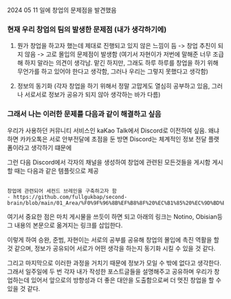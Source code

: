 2024 05 11 일에 창업의 문제점을 발견했음

### 현재 우리 창업의 팀의 발생한 문제점  (내가 생각하기에)

1. 뭔가 창업을 하고자 했는데 제대로 진행되고 있지 않은 느낌이 듬 -> 창업 추친이 되지 않음 -> 고로 몰입의 문제점이 발생함 
(여기서 자현이가 저번에 말해준 너무 조급해 하지 말라는 의견이 생각남. 맡긴 하지만, 그래도 하루 하루를 창업을 하기 위해 무언가를 하고 있어야 한다고 생각함, 그러나 우리는 그렇지 못했다고 생각함)


2. 정보의 동기화 (각자 창업을 하기 위해서 정말 고맙게도 열심히 공부하고 있음, 그러나 서로서로 정보가 공유가 되지 않아 생각하는 바가 다름)

### 그래서 나는 이러한 문제를 다음과 같이 해결하고 싶음
우리가 사용하던 커뮤니티 서비스인 kaKao Talk에서 Discord로 이전하여 싶음. 왜냐하면 카카오톡은 서로 안부전달에 초점을 둔 방면 Discord는 체계적인 정보 전달 플랫폼이라고 생각하기 떄문에 

그런 다음 Discord에서 각자의 채널을 생성하여 창업에 관련된 모든것들을 게시함 
게시할 때는 다음과 같은 템플릿으로 제공

```

창업에 관련되어 세컨드 브레인을 구축하고자 함 
- https://github.com/fullgukbap/second-brain/blob/main/01_Area/%F0%9F%96%8B%EF%B8%8F%20%EC%B1%85%20%EC%9D%BD%EA%B3%A0%20%EC%B2%B4%ED%99%94/%EC%84%B8%EC%BB%A8%EB%93%9C%20%EB%B8%8C%EB%A0%88%EC%9D%B8%2C%20%EC%9D%BD%EA%B8%B0%20%EC%8B%9C%EC%9E%91%ED%95%98%EB%8B%A4..md

```

여기서 중요한 점은 마치 게시물을 쓰듯이 하면 되고 아래의 링크는 Notino, Obisian등 그 내용의 본문으로 옮겨지는 링크를 삽입한다.

이렇게 하여 승완, 준범, 자현이는 서로의 공부를 공유해 창업의 몰입에 촉진 역활을 할 것 같으며, 정보가 공유되어 서로가 어떤 생각을 하는지 동기화 시킬 수 있을 것 같다.

그리고 마지막으로 이러한 과정을 거치기 때문에 정보가 모일 수 밖에 없다고 생각한다. 그래서 일주일에 두 번 각자 내가 작성한 포스트글들을 설명해주고 공유하며 우리가 창업하는데 있어서 앞으로의 방향성과 더 좋은 대안을 도출함으로써 더 멋진 창업을 할 수 있을 것 같다. 
